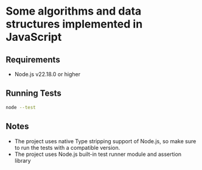 # Some algorithms and data structures implemented in JavaScript

## Requirements

- Node.js v22.18.0 or higher

## Running Tests

```bash
node --test
```

## Notes
- The project uses native Type stripping support of Node.js, so make sure to run the tests with a compatible version.
- The project uses Node.js built-in test runner module and assertion library
